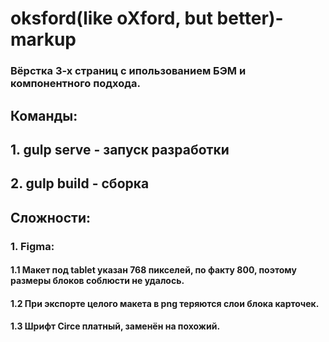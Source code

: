 # oksford(like oXford, but better)-markup

### Вёрстка 3-х страниц с ипользованием БЭМ и компонентного подхода.

## Команды:

## 1. gulp serve - запуск разработки
## 2. gulp build - сборка

## Сложности:
### 1. Figma:
#### 1.1 Макет под tablet указан 768 пикселей, по факту 800, поэтому размеры блоков соблюсти не удалось.
#### 1.2 При экспорте целого макета в png теряются слои блока карточек.
#### 1.3 Шрифт Circe платный, заменён на похожий.
